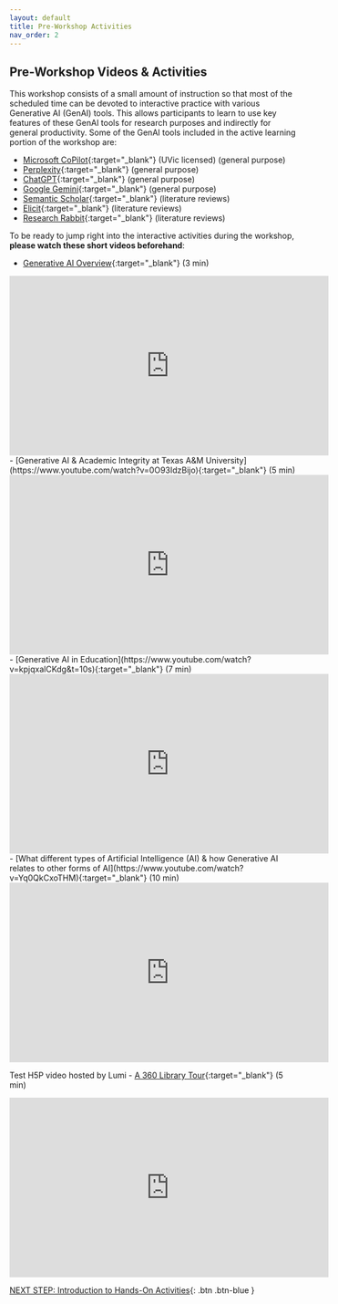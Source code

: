 ```yaml
---
layout: default
title: Pre-Workshop Activities
nav_order: 2
---
```

## Pre-Workshop Videos & Activities
This workshop consists of a small amount of instruction so that most of the scheduled time can be devoted to interactive practice with various Generative AI (GenAI) tools. This allows participants to learn to use key features of these GenAI tools for research purposes and indirectly for general productivity. Some of the GenAI tools included in the active learning portion of the workshop are:
- [Microsoft CoPilot](https://copilot.microsoft.com/){:target="_blank"} (UVic licensed) (general purpose)
- [Perplexity](https://www.perplexity.ai/){:target="_blank"} (general purpose)
- [ChatGPT](https://chat.openai.com/){:target="_blank"} (general purpose)
- [Google Gemini](https://gemini.google.com/){:target="_blank"} (general purpose)
- [Semantic Scholar](){:target="_blank"} (literature reviews)
- [Elicit](https://elicit.com/){:target="_blank"} (literature reviews)
- [Research Rabbit](https://researchrabbitapp.com/){:target="_blank"} (literature reviews)

To be ready to jump right into the interactive activities during the workshop, **please watch these short videos beforehand**:

- [Generative AI Overview](https://www.youtube.com/watch?v=unPKJJjQP0A){:target="_blank"} (3 min)<br>
<iframe width="560" height="315" src="https://www.youtube.com/embed/unPKJJjQP0A" title="Generative AI Overview" frameborder="0" allow="accelerometer; autoplay; clipboard-write; encrypted-media; gyroscope; picture-in-picture" allowfullscreen></iframe>
- [Generative AI & Academic Integrity at Texas A&M University](https://www.youtube.com/watch?v=0O93IdzBijo){:target="_blank"} (5 min)<br>
<iframe width="560" height="315" src="https://www.youtube.com/embed/0O93IdzBijo" title="Generative AI & Academic Integrity" frameborder="0" allow="accelerometer; autoplay; clipboard-write; encrypted-media; gyroscope; picture-in-picture" allowfullscreen></iframe>
- [Generative AI in Education](https://www.youtube.com/watch?v=kpjqxalCKdg&t=10s){:target="_blank"} (7 min)<br>
<iframe width="560" height="315" src="https://www.youtube.com/embed/kpjqxalCKdg&t" title="Generative AI in Education" frameborder="0" allow="accelerometer; autoplay; clipboard-write; encrypted-media; gyroscope; picture-in-picture" allowfullscreen></iframe>
- [What different types of Artificial Intelligence (AI) & how Generative AI relates to other forms of AI](https://www.youtube.com/watch?v=Yq0QkCxoTHM){:target="_blank"} (10 min)<br>
<iframe width="560" height="315" src="https://www.youtube.com/embed/Yq0QkCxoTHM" title="Artificial Intelligence" frameborder="0" allow="accelerometer; autoplay; clipboard-write; encrypted-media; gyroscope; picture-in-picture" allowfullscreen></iframe>

Test H5P video hosted by Lumi - [A 360 Library Tour](https://app.Lumi.education/run/ND-N_M){:target="_blank"} (5 min)
<iframe src="https://app.Lumi.education/api/v1/run/ND-N_M/embed" width="560" height="315" frameborder="0" allowfullscreen="allowfullscreen" allow="geolocation *; microphone *; camera *; midi *; encrypted-media *"></iframe><script src="https://app.Lumi.education/api/v1/h5p/core/js/h5p-resizer.js" charset="UTF-8"></script>

[NEXT STEP: Introduction to Hands-On Activities](activities-intro.html){: .btn .btn-blue }

